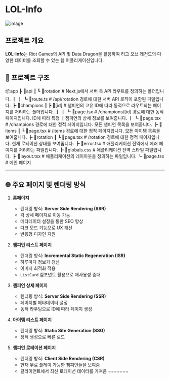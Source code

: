 # LOL-Info
 ![image](https://github.com/user-attachments/assets/e4ee0be1-3dce-4485-af17-7b03efbebc48)

 <h2>프로젝트 개요</h2>


**LOL-Info**는 Riot Games의 API 및 Data Dragon을 활용하여 리그 오브 레전드의 다양한 데이터를 조회할 수 있는 웹 어플리케이션입니다.


## 📁 프로젝트 구조

📦app 
┣ 📂api 
┃ ┗ 📂rotation # Next.js에서 서버 측 API 라우트를 정의하는 폴더입니다. 
┃ 
┃ 
┗ 📜route.ts # /api/rotation 경로에 대한 서버 API 로직이 포함된 파일입니다. 
┣ 📂champions 
┃ 
┣ 📂[id] # 챔피언의 고유 ID에 따라 동적으로 라우트되는 페이지를 처리하는 폴더입니다. ┃ 
┃ 
┗ 📜page.tsx # /champions/[id] 경로에 대한 동적 페이지입니다. ID에 따라 특정   ┃챔피언의 상세 정보를 보여줍니다. 
┃ 
┗ 📜page.tsx # /champions 경로에 대한 정적 페이지입니다. 모든 챔피언 목록을 보여줍니다. 
┣ 📂items 
┃ 
┗ 📜page.tsx # /items 경로에 대한 정적 페이지입니다. 모든 아이템 목록을 보여줍니다. ┣ 📂rotation 
┃ 
┗ 📜page.tsx # /rotation 경로에 대한 정적 페이지입니다. 현재 로테이션 상태를 보여줍니다. 
┣ 📜error.tsx # 애플리케이션 전역에서 에러 페이지를 처리하는 파일입니다.
┣ 📜globals.css # 애플리케이션 전역 스타일 파일입니다. 
┣ 📜layout.tsx # 애플리케이션의 레이아웃을 정의하는 파일입니다. 
┗ 📜page.tsx # 메인 페이지

---

## 🌐 주요 페이지 및 렌더링 방식

1. **홈페이지**
   - 렌더링 방식: **Server Side Rendering (SSR)**
   - 각 상세 페이지로 이동 가능
   - 메타데이터 설정을 통한 SEO 향상
   - 다크 모드 기능으로 UX 개선
   - 반응형 디자인 지원

2. **챔피언 리스트 페이지**
   - 렌더링 방식: **Incremental Static Regeneration (ISR)**
   - 하루마다 정보가 갱신
   - 이미지 최적화 적용
   - `ListCard` 컴포넌트 활용으로 재사용성 증대

3. **챔피언 상세 페이지**
   - 렌더링 방식: **Server Side Rendering (SSR)**
   - 페이지별 메타데이터 설정
   - 동적 라우팅으로 ID에 따라 페이지 생성

4. **아이템 리스트 페이지**
   - 렌더링 방식: **Static Site Generation (SSG)**
   - 정적 생성으로 빠른 로드

5. **챔피언 로테이션 페이지**
   - 렌더링 방식: **Client Side Rendering (CSR)**
   - 현재 무료 플레이 가능한 챔피언들을 보여줌
   - 클라이언트에서 최신 로테이션 데이터를 가져옴
=======
